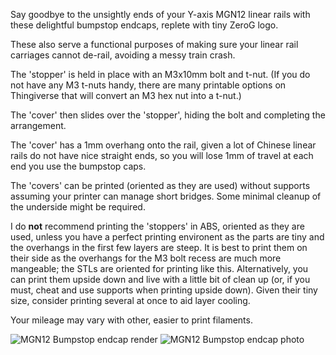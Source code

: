 Say goodbye to the unsightly ends of your Y-axis MGN12 linear rails with these delightful bumpstop endcaps, replete with tiny ZeroG logo.

These also serve a functional purposes of making sure your linear rail carriages cannot de-rail, avoiding a messy train crash.

The 'stopper' is held in place with an M3x10mm bolt and t-nut. (If you do not have any M3 t-nuts handy, there are many printable options on Thingiverse that will convert an M3 hex nut into a t-nut.)

The 'cover' then slides over the 'stopper', hiding the bolt and completing the arrangement. 

The 'cover' has a 1mm overhang onto the rail, given a lot of Chinese linear rails do not have nice straight ends, so you will lose 1mm of travel at each end you use the bumpstop caps.

The 'covers' can be printed (oriented as they are used) without supports assuming your printer can manage short bridges. Some minimal cleanup of the underside might be required.

I do **not** recommend printing the 'stoppers' in ABS, oriented as they are used, unless you have a perfect printing environent as the parts are tiny and the overhangs in the first few layers are steep. It is best to print them on their side as the overhangs for the M3 bolt recess are much more mangeable; the STLs are oriented for printing like this. Alternatively, you can print them upside down and live with a little bit of clean up (or, if you must, cheat and use supports when printing upside down). Given their tiny size, consider printing several at once to aid layer cooling. 

Your mileage may vary with other, easier to print filaments.

![MGN12 Bumpstop endcap render](https://raw.githubusercontent.com/cncplasticfactory/UserMods/main/Mercury_One/cncplasticfactory/MGN12_linear_rail_bumpstop_caps/images/MGN12_linear_rail_bumpstop_cap_render.png) 
![MGN12 Bumpstop endcap photo](https://raw.githubusercontent.com/cncplasticfactory/UserMods/main/Mercury_One/cncplasticfactory/MGN12_linear_rail_bumpstop_caps/images/MGN12_linear_rail_bumpstop_cap_photo.png)
